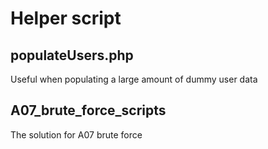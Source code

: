 # Helper script

## populateUsers.php
Useful when populating a large amount of dummy user data

## A07_brute_force_scripts
The solution for A07 brute force